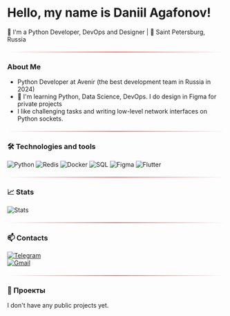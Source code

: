 # Hello, my name is Daniil Agafonov!

🚀 I'm a Python Developer, DevOps and Designer | 📍 Saint Petersburg, Russia

<div style="width:100%; height:2px; background: linear-gradient(90deg, transparent, #ff6b6b, transparent); margin: 20px 0;"></div>

### About Me

- Python Developer at Avenir (the best development team in Russia in 2024)
- 🌱 I'm learning Python, Data Science, DevOps. I do design in Figma for private projects
- I like challenging tasks and writing low-level network interfaces on Python sockets.

<div style="width:100%; height:2px; background: linear-gradient(90deg, transparent, #ff6b6b, transparent); margin: 20px 0;"></div>

### 🛠️ Technologies and tools
![Python](https://img.shields.io/badge/Python-3776AB?style=for-the-badge&logo=python&logoColor=white)
![Redis](https://img.shields.io/badge/Redis-DC382D?style=for-the-badge&logo=redis&logoColor=white)
![Docker](https://img.shields.io/badge/Docker-2496ED?style=for-the-badge&logo=docker&logoColor=white)
![SQL](https://img.shields.io/badge/SQL-4479A1?style=for-the-badge&logo=postgresql&logoColor=white)
![Figma](https://img.shields.io/badge/Figma-F24E1E?style=for-the-badge&logo=figma&logoColor=white)
![Flutter](https://img.shields.io/badge/Flutter-02569B?style=for-the-badge&logo=flutter&logoColor=white)

<div style="width:100%; height:2px; background: linear-gradient(90deg, transparent, #ff6b6b, transparent); margin: 20px 0;"></div>

### 📈 Stats
![Stats](https://github-readme-stats.vercel.app/api?username=iagafon&theme=radical)

<div style="width:100%; height:2px; background: linear-gradient(90deg, transparent, #ff6b6b, transparent); margin: 20px 0;"></div>

### 📫 Contacts
[![Telegram](https://img.shields.io/badge/Telegram-2CA5E0?style=for-the-badge&logo=telegram&logoColor=white)](https://t.me/iagafon)  
[![Gmail](https://img.shields.io/badge/Gmail-D14836?style=for-the-badge&logo=gmail&logoColor=white)](mailto:iiagafon@yandex.ru)  

<div style="width:100%; height:2px; background: linear-gradient(90deg, transparent, #ff6b6b, transparent); margin: 20px 0;"></div>

### 📌 Проекты  
I don't have any public projects yet.
